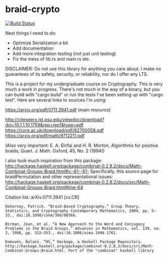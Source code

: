 # braid-crypto

[![Build Status](https://travis-ci.org/Torrencem/braid-crypto.svg?branch=master)](https://travis-ci.org/Torrencem/braid-crypto)

Next things I need to do:
* Optimize Serialization a bit
* Add documentation
* Add more integration testing (not just unit testing)
* Fix the mess of lib.rs and main.rs etc.

DISCLAIMER: Do not use this library for anything you care about. I make no guarantees of its safety, security, or reliability, nor do I offer any LTS.

This is a project for my undergraduate course on Cryptography. This is very much a work in progress. There's not much in the way of a binary, but you can build with "cargo build" or run the tests I've been setting up with "cargo test". Here are several links to sources I'm using:

https://arxiv.org/pdf/0711.3941.pdf  (main resource)

http://citeseerx.ist.psu.edu/viewdoc/download?doi=10.1.1.10.1759&rep=rep1&type=pdf
https://core.ac.uk/download/pdf/82700058.pdf
https://arxiv.org/pdf/math/9712211.pdf

(Also very important:  E. A. Elrifai and H. R. Morton, Algorithms for positive braids, Quart. J. Math. Oxford, 45,
No. 2 (1994))

I also took much inspiration from this package:
http://hackage.haskell.org/package/combinat-0.2.8.2/docs/Math-Combinat-Groups-Braid.html#v:-61--61-
Specifically, this source page for braidPermutation and other representational issues:
http://hackage.haskell.org/package/combinat-0.2.8.2/docs/src/Math-Combinat-Groups-Braid.html#line-64

Citation list:
	arXiv:0711.3941 [cs.CR]

    Dehornoy, Patrick. “Braid-Based Cryptography.” Group Theory, Statistics, and Cryptography Contemporary Mathematics, 2004, pp. 5–33., doi:10.1090/conm/360/06566.

    Birman, Joan, et al. “A New Approach to the Word and Conjugacy Problems in the Braid Groups.” Advances in Mathematics, vol. 139, no. 2, 1998, pp. 322–353., doi:10.1006/aima.1998.1761.

    Komuves, Balazs. “HS.” Hackage, a Haskell Package Repository. http://hackage.haskell.org/package/combinat-0.2.8.2/docs/src/Math-Combinat-Groups-Braid.html. Part of the "combinat" haskell library